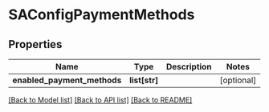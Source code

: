 # SAConfigPaymentMethods

## Properties
Name | Type | Description | Notes
------------ | ------------- | ------------- | -------------
**enabled_payment_methods** | **list[str]** |  | [optional] 

[[Back to Model list]](../README.md#documentation-for-models) [[Back to API list]](../README.md#documentation-for-api-endpoints) [[Back to README]](../README.md)


